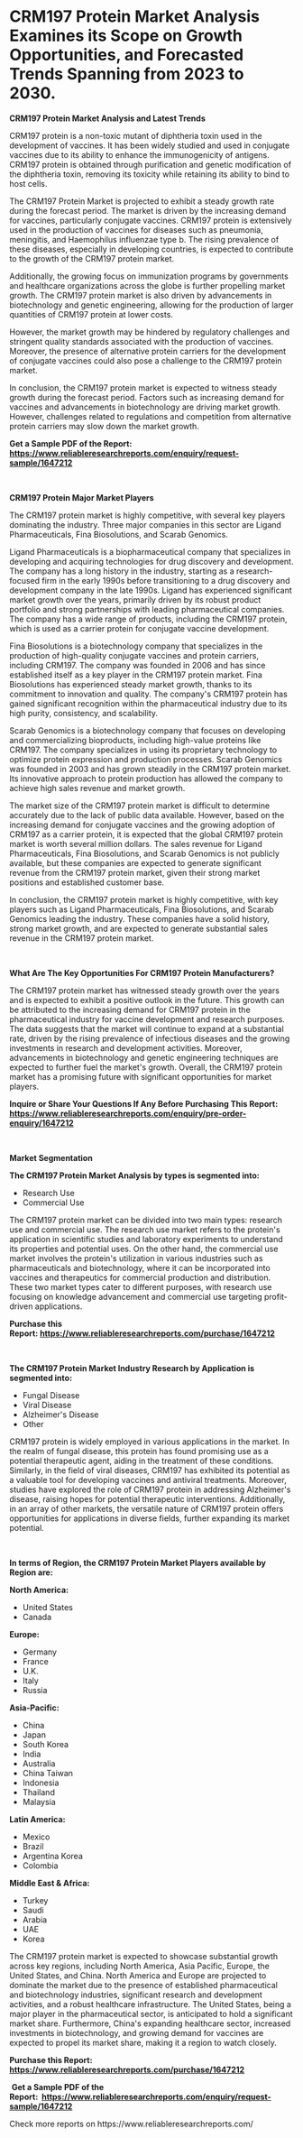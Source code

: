 <p><h1>CRM197 Protein Market Analysis Examines its Scope on Growth Opportunities, and Forecasted Trends Spanning from 2023 to 2030.</h1></p><p><strong>CRM197 Protein Market Analysis and Latest Trends</strong></p>
<p><p>CRM197 protein is a non-toxic mutant of diphtheria toxin used in the development of vaccines. It has been widely studied and used in conjugate vaccines due to its ability to enhance the immunogenicity of antigens. CRM197 protein is obtained through purification and genetic modification of the diphtheria toxin, removing its toxicity while retaining its ability to bind to host cells.</p><p>The CRM197 Protein Market is projected to exhibit a steady growth rate during the forecast period. The market is driven by the increasing demand for vaccines, particularly conjugate vaccines. CRM197 protein is extensively used in the production of vaccines for diseases such as pneumonia, meningitis, and Haemophilus influenzae type b. The rising prevalence of these diseases, especially in developing countries, is expected to contribute to the growth of the CRM197 protein market.</p><p>Additionally, the growing focus on immunization programs by governments and healthcare organizations across the globe is further propelling market growth. The CRM197 protein market is also driven by advancements in biotechnology and genetic engineering, allowing for the production of larger quantities of CRM197 protein at lower costs.</p><p>However, the market growth may be hindered by regulatory challenges and stringent quality standards associated with the production of vaccines. Moreover, the presence of alternative protein carriers for the development of conjugate vaccines could also pose a challenge to the CRM197 protein market.</p><p>In conclusion, the CRM197 protein market is expected to witness steady growth during the forecast period. Factors such as increasing demand for vaccines and advancements in biotechnology are driving market growth. However, challenges related to regulations and competition from alternative protein carriers may slow down the market growth.</p></p>
<p><strong>Get a Sample PDF of the Report:&nbsp; <a href="https://www.reliableresearchreports.com/enquiry/request-sample/1647212">https://www.reliableresearchreports.com/enquiry/request-sample/1647212</a></strong></p>
<p>&nbsp;</p>
<p><strong>CRM197 Protein Major Market Players</strong></p>
<p><p>The CRM197 protein market is highly competitive, with several key players dominating the industry. Three major companies in this sector are Ligand Pharmaceuticals, Fina Biosolutions, and Scarab Genomics.</p><p>Ligand Pharmaceuticals is a biopharmaceutical company that specializes in developing and acquiring technologies for drug discovery and development. The company has a long history in the industry, starting as a research-focused firm in the early 1990s before transitioning to a drug discovery and development company in the late 1990s. Ligand has experienced significant market growth over the years, primarily driven by its robust product portfolio and strong partnerships with leading pharmaceutical companies. The company has a wide range of products, including the CRM197 protein, which is used as a carrier protein for conjugate vaccine development. </p><p>Fina Biosolutions is a biotechnology company that specializes in the production of high-quality conjugate vaccines and protein carriers, including CRM197. The company was founded in 2006 and has since established itself as a key player in the CRM197 protein market. Fina Biosolutions has experienced steady market growth, thanks to its commitment to innovation and quality. The company's CRM197 protein has gained significant recognition within the pharmaceutical industry due to its high purity, consistency, and scalability.</p><p>Scarab Genomics is a biotechnology company that focuses on developing and commercializing bioproducts, including high-value proteins like CRM197. The company specializes in using its proprietary technology to optimize protein expression and production processes. Scarab Genomics was founded in 2003 and has grown steadily in the CRM197 protein market. Its innovative approach to protein production has allowed the company to achieve high sales revenue and market growth.</p><p>The market size of the CRM197 protein market is difficult to determine accurately due to the lack of public data available. However, based on the increasing demand for conjugate vaccines and the growing adoption of CRM197 as a carrier protein, it is expected that the global CRM197 protein market is worth several million dollars. The sales revenue for Ligand Pharmaceuticals, Fina Biosolutions, and Scarab Genomics is not publicly available, but these companies are expected to generate significant revenue from the CRM197 protein market, given their strong market positions and established customer base.</p><p>In conclusion, the CRM197 protein market is highly competitive, with key players such as Ligand Pharmaceuticals, Fina Biosolutions, and Scarab Genomics leading the industry. These companies have a solid history, strong market growth, and are expected to generate substantial sales revenue in the CRM197 protein market.</p></p>
<p>&nbsp;</p>
<p><strong>What Are The Key Opportunities For CRM197 Protein Manufacturers?</strong></p>
<p><p>The CRM197 protein market has witnessed steady growth over the years and is expected to exhibit a positive outlook in the future. This growth can be attributed to the increasing demand for CRM197 protein in the pharmaceutical industry for vaccine development and research purposes. The data suggests that the market will continue to expand at a substantial rate, driven by the rising prevalence of infectious diseases and the growing investments in research and development activities. Moreover, advancements in biotechnology and genetic engineering techniques are expected to further fuel the market's growth. Overall, the CRM197 protein market has a promising future with significant opportunities for market players.</p></p>
<p><strong>Inquire or Share Your Questions If Any Before Purchasing This Report: <a href="https://www.reliableresearchreports.com/enquiry/pre-order-enquiry/1647212">https://www.reliableresearchreports.com/enquiry/pre-order-enquiry/1647212</a></strong></p>
<p>&nbsp;</p>
<p><strong>Market Segmentation</strong></p>
<p><strong>The CRM197 Protein Market Analysis by types is segmented into:</strong></p>
<p><ul><li>Research Use</li><li>Commercial Use</li></ul></p>
<p><p>The CRM197 protein market can be divided into two main types: research use and commercial use. The research use market refers to the protein's application in scientific studies and laboratory experiments to understand its properties and potential uses. On the other hand, the commercial use market involves the protein's utilization in various industries such as pharmaceuticals and biotechnology, where it can be incorporated into vaccines and therapeutics for commercial production and distribution. These two market types cater to different purposes, with research use focusing on knowledge advancement and commercial use targeting profit-driven applications.</p></p>
<p><strong>Purchase this Report:&nbsp;<a href="https://www.reliableresearchreports.com/purchase/1647212">https://www.reliableresearchreports.com/purchase/1647212</a></strong></p>
<p>&nbsp;</p>
<p><strong>The CRM197 Protein Market Industry Research by Application is segmented into:</strong></p>
<p><ul><li>Fungal Disease</li><li>Viral Disease</li><li>Alzheimer's Disease</li><li>Other</li></ul></p>
<p><p>CRM197 protein is widely employed in various applications in the market. In the realm of fungal disease, this protein has found promising use as a potential therapeutic agent, aiding in the treatment of these conditions. Similarly, in the field of viral diseases, CRM197 has exhibited its potential as a valuable tool for developing vaccines and antiviral treatments. Moreover, studies have explored the role of CRM197 protein in addressing Alzheimer's disease, raising hopes for potential therapeutic interventions. Additionally, in an array of other markets, the versatile nature of CRM197 protein offers opportunities for applications in diverse fields, further expanding its market potential.</p></p>
<p>&nbsp;</p>
<p><strong>In terms of Region, the CRM197 Protein Market Players available by Region are:</strong></p>
<p>
    <p> <strong> North America: </strong>
        <ul>
            <li>United States</li>
            <li>Canada</li>
        </ul>
        </p> 
    <p> <strong> Europe: </strong>
        <ul>
            <li>Germany</li>
            <li>France</li>
            <li>U.K.</li>
            <li>Italy</li>
            <li>Russia</li>
        </ul>
        </p> 
    <p> <strong> Asia-Pacific: </strong>
        <ul>
            <li>China</li>
            <li>Japan</li>
            <li>South Korea</li>
            <li>India</li>
            <li>Australia</li>
            <li>China Taiwan</li>
            <li>Indonesia</li>
            <li>Thailand</li>
            <li>Malaysia</li>
        </ul>
        </p> 
    <p> <strong> Latin America: </strong>
        <ul>
            <li>Mexico</li>
            <li>Brazil</li>
            <li>Argentina Korea</li>
            <li>Colombia</li>
        </ul>
        </p> 
    <p> <strong> Middle East & Africa: </strong>
        <ul>
            <li>Turkey</li>
            <li>Saudi</li>
            <li>Arabia</li>
            <li>UAE</li>
            <li>Korea</li>
        </ul>
    </p>
    </p>
<p><p>The CRM197 protein market is expected to showcase substantial growth across key regions, including North America, Asia Pacific, Europe, the United States, and China. North America and Europe are projected to dominate the market due to the presence of established pharmaceutical and biotechnology industries, significant research and development activities, and a robust healthcare infrastructure. The United States, being a major player in the pharmaceutical sector, is anticipated to hold a significant market share. Furthermore, China's expanding healthcare sector, increased investments in biotechnology, and growing demand for vaccines are expected to propel its market share, making it a region to watch closely.</p></p>
<p><strong>Purchase this Report: <a href="https://www.reliableresearchreports.com/purchase/1647212">https://www.reliableresearchreports.com/purchase/1647212</a></strong></p>
<p>&nbsp;<strong>Get a Sample PDF of the Report:&nbsp;&nbsp;<a href="https://www.reliableresearchreports.com/enquiry/request-sample/1647212">https://www.reliableresearchreports.com/enquiry/request-sample/1647212</a></strong></p>
<p><strong></strong></p>
<p>Check more reports on https://www.reliableresearchreports.com/</p>